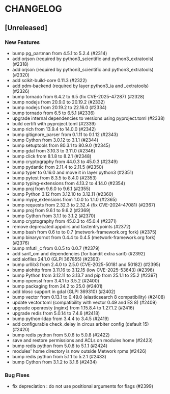 # CHANGELOG

## [Unreleased]

### New Features

- bump pg_partman from 4.5.1 to 5.2.4 (#2314)
- add orjson (required by python3_scientific and python3_extratools) (#2318)
- add orjson (required by python3_scientific and python3_extratools) (#2320)
- add scikit-build-core 0.11.3 (#2322)
- add pdm-backend (required by layer python3_ia and _extratools) (#2326)
- bump tornado from 6.4.2 to 6.5 (fix CVE-2025-47287) (#2328)
- bump nodejs from 20.9.0 to 20.19.2 (#2332)
- bump nodejs from 20.19.2 to 22.16.0 (#2334)
- bump tornado from 6.5 to 6.5.1 (#2336)
- upgrade internal dependencies to versions using pyproject.toml (#2338)
- build certifi with pyproject.toml (#2339)
- bump rich from 13.9.4 to 14.0.0 (#2342)
- bump gitignore_parser from 0.1.11 to 0.1.12 (#2343)
- bump Cython from 3.0.12 to 3.1.1 (#2344)
- bump setuptools from 80.3.1 to 80.9.0 (#2345)
- bump gdal from 3.10.3 to 3.11.0 (#2346)
- bump click from 8.1.8 to 8.2.1 (#2348)
- bump cryptography from 44.0.3 to 45.0.3 (#2349)
- bump pydantic from 2.11.4 to 2.11.5 (#2350)
- bump typer to 0.16.0 and move it in layer python3 (#2351)
- bump pytest from 8.3.5 to 8.4.0 (#2353)
- bump typing-extensions from 4.13.2 to 4.14.0 (#2354)
- bump proj from 9.6.0 to 9.6.1 (#2355)
- bump Python 3.12 from 3.12.10 to 3.12.11 (#2360)
- bump mypy_extensions from 1.0.0 to 1.1.0 (#2365)
- bump requests from 2.32.3 to 2.32.4 (fix CVE-2024-47081) (#2367)
- bump proj from 9.6.1 to 9.6.2 (#2369)
- bump Cython from 3.1.1 to 3.1.2 (#2370)
- bump cryptography from 45.0.3 to 45.0.4 (#2371)
- remove deprecated appdirs and fastentrypoints (#2372)
- bump bash from 0.6 to to 0.7 (metwork-framework.org fork) (#2375)
- bump binaryornot from 0.4.4 to 0.4.5 (metwork-framework.org fork) (#2376)
- bump mfutil_c from 0.0.5 to 0.0.7 (#2379)
- add sarif_om and dependencies (for bandit extra sarif) (#2392)
- add aiofiles 24.1.0 (GLPI 367855) (#2393)
- bump urllib3 from 2.4.0 to 2.5.0 (CVE-2025-50181 and 50182) (#2395)
- bump aiohttp from 3.11.16 to 3.12.15 (low CVE-2025-53643) (#2396)
- bump Python from 3.12.11 to 3.13.7 and pip from 25.1.1 to 25.2 (#2397)
- bump openssl from 3.4.1 to 3.5.2 (#2400)
- bump packaging from 24.2 to 25.0 (#2401)
- add blosc support in gdal (GLPI 369310) (#2402)
- bump vector from 0.13.1 to 0.49.0 (elasticsearch 8 compatibility) (#2408)
- update vector.toml (compatibility with vector 0.49 and ES 8) (#2409)
- upgrade openresty (nginx) from 1.15.8.4 to 1.27.1.2 (#2416)
- upgrade redis from 5.0.14 to 7.4.6 (#2418)
- bump python-ldap from 3.4.4 to 3.4.5 (#2419)
- add configurable check_delay in circus arbiter config (default 15) (#2420)
- bump redis python from 5.0.6 to 5.0.8 (#2422)
- save and restore permissions and ACLs on modules home (#2423)
- bump redis python from 5.0.8 to 5.1.1 (#2424)
- modules' home directory is now outside Metwork rpms (#2426)
- bump redis python from 5.1.1 to 5.2.1 (#2433)
- bump Cython from 3.1.2 to 3.1.6 (#2434)

### Bug Fixes

- fix depreciation : do not use positional arguments for flags (#2399)


